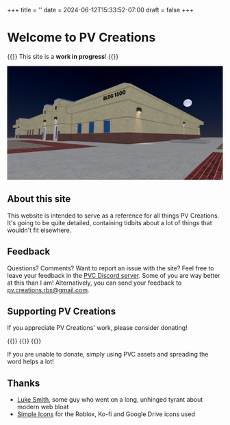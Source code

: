 +++
title = ''
date = 2024-06-12T15:33:52-07:00
draft = false
+++

# Welcome to PV Creations

{{<callout type="warning">}}
This site is a **work in progress**!
{{</callout>}}

![Building](images/main.webp)

## About this site

This website is intended to serve as a reference for all things PV Creations. It's going to be quite detailed, containing tidbits about a lot of things that wouldn't fit elsewhere.

## Feedback

Questions? Comments? Want to report an issue with the site? Feel free to leave your feedback in the [PVC Discord server](https://discord.gg/kFckVRv56b). Some of you are way better at this than I am! Alternatively, you can send your feedback to [pv.creations.rbx@gmail.com](mailto:pv.creations.rbx@gmail.com).

## Supporting PV Creations

If you appreciate PV Creations' work, please consider donating!

{{<cards>}}
    {{<card link="https://ko-fi.com/pvcreations" icon="kofi" title="Donate via Ko-fi">}}
{{</cards>}}

If you are unable to donate, simply using PVC assets and spreading the word helps a lot!

## Thanks

* [Luke Smith](https://www.youtube.com/watch?v=cvDyQUpaFf4), some guy who went on a long, unhinged tyrant about modern web bloat
* [Simple Icons](https://icon-sets.iconify.design/simple-icons/) for the Roblox, Ko-fi and Google Drive icons used